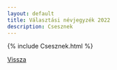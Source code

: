 ```yaml
---
layout: default
title: Választási névjegyzék 2022
description: Csesznek
---
```


{% include Csesznek.html %}

[Vissza](./)